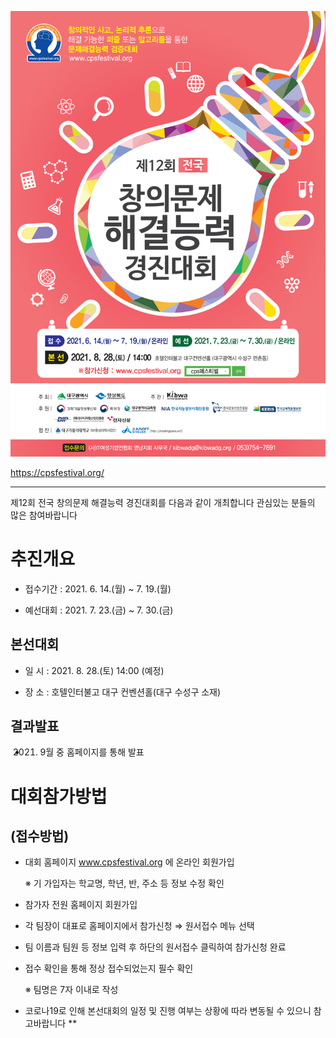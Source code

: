 ![제12회\_대회\_홍보물](/CPS%20Festival/12th%20(2021)/제12회_대회_홍보물.JPG)

<https://cpsfestival.org/>

* * *

제12회 전국 창의문제 해결능력 경진대회를 다음과 같이 개최합니다
관심있는 분들의 많은 참여바랍니다

# 추진개요

-   접수기간 : 2021. 6. 14.(월) ~ 7. 19.(월)

-   예선대회 : 2021. 7. 23.(금) ~ 7. 30.(금)

## 본선대회

-   일 시 : 2021. 8. 28.(토) 14:00 (예정)

-   장 소 : 호텔인터불고 대구 컨벤션홀(대구 수성구 소재)

## 결과발표

-   2021. 9월 중 홈페이지를 통해 발표

# 대회참가방법

## (접수방법)

-   대회 홈페이지 www.cpsfestival.org 에 온라인 회원가입

    ※ 기 가입자는 학교명, 학년, 반, 주소 등 정보 수정 확인

-   참가자 전원 홈페이지 회원가입

-   각 팀장이 대표로 홈페이지에서 참가신청 ⇒ 원서접수 메뉴 선택

-   팀 이름과 팀원 등 정보 입력 후 하단의 원서접수 클릭하여 참가신청 완료

-   접수 확인을 통해 정상 접수되었는지  필수 확인

    ※ 팀명은 7자 이내로 작성

-   코로나19로 인해 본선대회의 일정 및 진행 여부는 상황에 따라 변동될 수 있으니 참고바랍니다 \*\*
